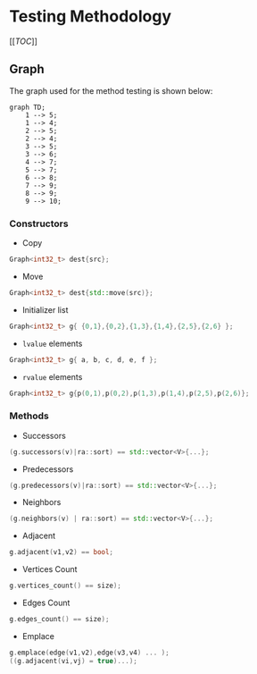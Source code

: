 # Testing Methodology

[[_TOC_]]

## Graph

The graph used for the method testing is shown below:

```mermaid
graph TD;
	1 --> 5;
	1 --> 4;
	2 --> 5;
	2 --> 4;
	3 --> 5;
	3 --> 6;
	4 --> 7;
	5 --> 7;
	6 --> 8;
	7 --> 9;
	8 --> 9;
	9 --> 10;
```

### Constructors

* Copy

```cpp
Graph<int32_t> dest{src};
```

* Move

```cpp
Graph<int32_t> dest{std::move(src)}; 
```

* Initializer list

```cpp
Graph<int32_t> g{ {0,1},{0,2},{1,3},{1,4},{2,5},{2,6} };
```

* `lvalue` elements

```cpp
Graph<int32_t> g{ a, b, c, d, e, f };
```

* `rvalue` elements

```cpp
Graph<int32_t> g{p(0,1),p(0,2),p(1,3),p(1,4),p(2,5),p(2,6)};
```

### Methods

* Successors

```cpp
(g.successors(v)|ra::sort) == std::vector<V>{...};
```

* Predecessors

```cpp
(g.predecessors(v)|ra::sort) == std::vector<V>{...};
```

* Neighbors

```cpp
(g.neighbors(v) | ra::sort) == std::vector<V>{...};
```

* Adjacent

```cpp
g.adjacent(v1,v2) == bool;
```

* Vertices Count

```cpp
g.vertices_count() == size);
```

* Edges Count

```cpp
g.edges_count() == size);
```

* Emplace

``` cpp
g.emplace(edge(v1,v2),edge(v3,v4) ... );
((g.adjacent(vi,vj) = true)...);
```

